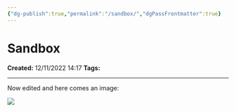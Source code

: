 ```yaml
---
{"dg-publish":true,"permalink":"/sandbox/","dgPassFrontmatter":true}
---
```



# Sandbox

**Created:** 12/11/2022 14:17
**Tags:** 

---


Now edited and here comes an image:

![](Pasted%20image%2020230108151646.png)


